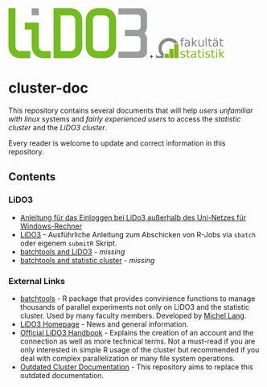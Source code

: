 ![lido3 logo](media/LiDO3-Logo.JPG) + ![statistik logo](media/logo_fk_2017.png)

# cluster-doc

This repository contains several documents that will help *users unfamiliar with linux* systems and *fairly experienced users* to access the *statistic cluster* and the *LiDO3 cluster*.

Every reader is welcome to update and correct information in this repository.

## Contents

### LiDO3

- [Anleitung für das Einloggen bei LiDo3 außerhalb des Uni-Netzes für Windows-Rechner](docs/externes_einloggen_lido3/index.md)
- [LiDO3](docs/lido3/index.md) - Ausführliche Anleitung zum Abschicken von R-Jobs via `sbatch` oder eigenem `submitR` Skript.
- [batchtools and LiDO3](docs/batchtools_lido3/index.md) - *missing*
- [batchtools and statistic cluster](docs/batchtools_statistic_cluster/index.md) - *missing*

### External Links

- [batchtools](https://github.com/mllg/batchtools) - R package that provides convinience functions to manage thousands of parallel experiments not only on LiDO3 and the statistic cluster. Used by many faculty members. Developed by [Michel Lang](https://www.statistik.tu-dortmund.de/lang.html).
- [LiDO3 Homepage](https://www.lido.tu-dortmund.de/cms/de/home/) - News and general information.
- [Official LiDO3 Handbook](https://www.lido.tu-dortmund.de/cms/de/LiDO3/LiDO3_first_contact_handout.pdf) - Explains the creation of an account and the connection as well as more technical terms. Not a must-read if you are only interested in simple R usage of the cluster but recommended if you deal with complex parallelization or many file system operations.
- [Outdated Cluster Documentation](https://www.statistik.tu-dortmund.de/rechnerdoku/tutorial/Computecluster.html) - This repository aims to replace this outdated documentation.
